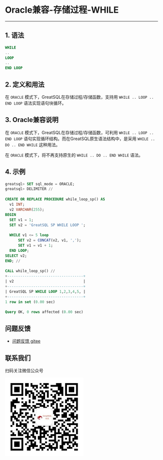 # Oracle兼容-存储过程-WHILE
---


## 1. 语法

```sql
WHILE
.. 
LOOP
.. 
END LOOP
```

## 2. 定义和用法

在 `ORACLE` 模式下，GreatSQL在存储过程/存储函数，支持用 `WHILE .. LOOP .. END LOOP` 语法实现语句块循环。

## 3. Oracle兼容说明

在 `ORACLE` 模式下，GreatSQL在存储过程/存储函数，可利用 `WHILE .. LOOP .. END LOOP` 语句实现循环结构。而在GreatSQL原生语法结构中，是采用 `WHILE .. DO .. END WHILE` 这种用法。

在 `ORACLE` 模式下，将不再支持原生的 `WHILE .. DO .. END WHILE` 语法。

## 4. 示例


```sql
greatsql> SET sql_mode = ORACLE;
greatsql> DELIMITER //

CREATE OR REPLACE PROCEDURE while_loop_sp() AS
  v1 INT;
  v2 VARCHAR(255);
BEGIN
  SET v1 = 1;
  SET v2 = 'GreatSQL SP WHILE LOOP ';

  WHILE v1 <= 5 loop
      SET v2 = CONCAT(v2, v1, ',');
      SET v1 = v1 + 1;
  END LOOP;
SELECT v2;
END; //

CALL while_loop_sp() //
+-----------------------------------+
| v2                                |
+-----------------------------------+
| GreatSQL SP WHILE LOOP 1,2,3,4,5, |
+-----------------------------------+
1 row in set (0.00 sec)

Query OK, 0 rows affected (0.00 sec)
```




**问题反馈**
---
- [问题反馈 gitee](https://gitee.com/GreatSQL/GreatSQL-Manual/issues)


**联系我们**
---

扫码关注微信公众号

![greatsql-wx](../../greatsql-wx.jpg)
